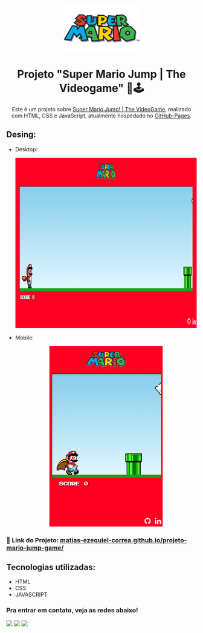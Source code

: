<div align="center">
  <img alt="Logo" src="src/images/super-mario-logo.png" width="200" />
</div>
<h1 align="center">
   Projeto "Super Mario Jump | The Videogame" 🍄🕹️
</h1>
<p align="center">
  Este é um projeto sobre <a href="https://matias-ezequiel-correa.github.io/projeto-mario-jump-game/" target="_blank">Super Mario Jump! | The VideoGame,</a> realizado com HTML, CSS e JavaScript, atualmente hospedado no <a href="https://github.com/matias-ezequiel-correa">GitHub-Pages</a>.
</p>

## Desing: 
* Desktop:
[<p align="center"><img height="450em" src="./src/design/projeto-mario-jump-desktop-video.gif" alt="Projeto Mario JUmp! - Versão Desktop">](https://matias-ezequiel-correa.github.io/projeto-mario-jump-game/)<p>

* Mobile:
[<p align="center"><img width=300 src="./src/design/projeto-mario-jump-mobile.png" alt="Projeto Mario Jump! - Versão Mobile">](https://matias-ezequiel-correa.github.io/projeto-mario-jump-game/)<p>

### 🔗 Link do Projeto: <a href="https://matias-ezequiel-correa.github.io/projeto-mario-jump-game/" target="_blank">matias-ezequiel-correa.github.io/projeto-mario-jump-game/</a>

## Tecnologias utilizadas:

 * HTML
 * CSS
 * JAVASCRIPT

 ### Pra entrar em contato, veja as redes abaixo!
 
<div> 
  <a href="https://instagram.com/maticorrea10" target="_blank"><img src="https://img.shields.io/badge/-Instagram-%23E4405F?style=for-the-badge&logo=instagram&logoColor=white" target="_blank"></a>
  <a href = "https://matiasecorrea19@gmail.com"><img src="https://img.shields.io/badge/-Gmail-%23333?style=for-the-badge&logo=gmail&logoColor=white" target="_blank"></a>
  <a href="https://www.linkedin.com/in/matías-ezequiel-correa" target="_blank"><img src="https://img.shields.io/badge/-LinkedIn-%230077B5?style=for-the-badge&logo=linkedin&logoColor=white" target="_blank"></a> 
</div>
